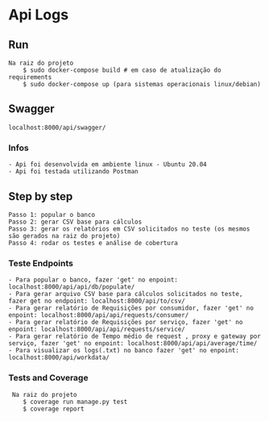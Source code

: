 # Api Logs

## Run
    Na raiz do projeto
        $ sudo docker-compose build # em caso de atualização do requirements
        $ sudo docker-compose up (para sistemas operacionais linux/debian)

## Swagger
    localhost:8000/api/swagger/


### Infos
    - Api foi desenvolvida em ambiente linux - Ubuntu 20.04
    - Api foi testada utilizando Postman


## Step by step
    Passo 1: popular o banco
    Passo 2: gerar CSV base para cálculos
    Passo 3: gerar os relatórios em CSV solicitados no teste (os mesmos são gerados na raiz do projeto)
    Passo 4: rodar os testes e análise de cobertura



### Teste Endpoints
    - Para popular o banco, fazer 'get' no enpoint: localhost:8000/api/api/db/populate/
    - Para gerar arquivo CSV base para cálculos solicitados no teste, fazer get no endpoint: localhost:8000/api/to/csv/
    - Para gerar relatório de Requisições por consumidor, fazer 'get' no enpoint: localhost:8000/api/api/requests/consumer/
    - Para gerar relatório de Requisições por serviço, fazer 'get' no enpoint: localhost:8000/api/api/requests/service/
    - Para gerar relatório de Tempo médio de request , proxy e gateway por serviço, fazer 'get' no enpoint: localhost:8000/api/api/average/time/
    - Para visualizar os logs(.txt) no banco fazer 'get' no enpoint: localhost:8000/api/workdata/

### Tests and Coverage
     Na raiz do projeto
        $ coverage run manage.py test
        $ coverage report
